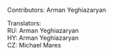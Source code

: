 Contributors:
Arman Yeghiazaryan  

Translators:  
RU: Arman Yeghiazaryan  
HY: Arman Yeghiazaryan  
CZ: Michael Mares
